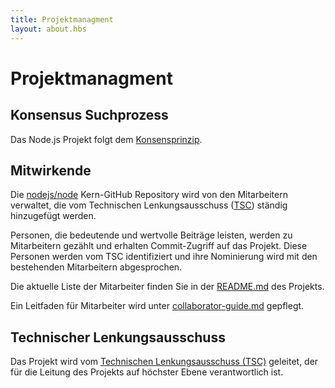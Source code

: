 ```yaml
---
title: Projektmanagment
layout: about.hbs
---
```


# Projektmanagment

## Konsensus Suchprozess

Das Node.js Projekt folgt dem [Konsensprinzip][].

## Mitwirkende

Die [nodejs/node][] Kern-GitHub Repository wird von den Mitarbeitern verwaltet, die vom Technischen Lenkungsausschuss ([TSC][]) ständig hinzugefügt werden.

Personen, die bedeutende und wertvolle Beiträge leisten, werden zu Mitarbeitern gezählt und erhalten Commit-Zugriff auf das Projekt. Diese Personen werden vom TSC identifiziert und ihre Nominierung wird mit den bestehenden Mitarbeitern abgesprochen.

Die aktuelle Liste der Mitarbeiter finden Sie in der [README.md][] des Projekts.

Ein Leitfaden für Mitarbeiter wird unter [collaborator-guide.md][] gepflegt.

## Technischer Lenkungsausschuss

Das Projekt wird vom [Technischen Lenkungsausschuss (TSC)][] geleitet, der für die Leitung des Projekts auf höchster Ebene verantwortlich ist.

[collaborator-guide.md]: https://github.com/nodejs/node/blob/main/doc/contributing/collaborator-guide.md
[Konsensprinzip]: https://de.wikipedia.org/wiki/Konsensprinzip
[README.md]: https://github.com/nodejs/node/blob/main/README.md#current-project-team-members
[Technischen Lenkungsausschuss (TSC)]: https://github.com/nodejs/TSC/blob/main/TSC-Charter.md
[TSC]: https://github.com/nodejs/TSC
[nodejs/node]: https://github.com/nodejs/node

